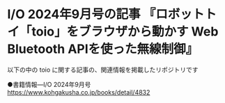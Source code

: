 # I/O 2024年9月号の記事 『ロボットトイ「toio」をブラウザから動かす Web Bluetooth APIを使った無線制御』

以下の中の toio に関する記事の、関連情報を掲載したリポジトリです

●書籍情報―I/O 2024年9月号  
https://www.kohgakusha.co.jp/books/detail/4832
